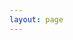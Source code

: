 ```yaml
---
layout: page
---
```


<script setup>
import { VPTeamPage, VPTeamPageTitle, VPTeamMembers, VPTeamPageSection } from 'vitepress/theme'

const extends_lux = [
  {
    avatar: 'https://github.com/SciML.png',
    name: 'DiffEqFlux.jl',
    desc: 'Universal neural differential equations with O(1) backprop, GPUs, and stiff+non-stiff DE solvers, demonstrating scientific machine learning (SciML) and physics-informed machine learning methods',
    links: [
      { icon: 'github', link: 'https://github.com/SciML/DiffEqFlux.jl' }
    ]
  },
  {
    avatar: 'https://github.com/SciML.png',
    name: 'SciMLSensitivity.jl',
    desc: 'A component of the DiffEq ecosystem for enabling sensitivity analysis for scientific machine learning (SciML). Optimize-then-discretize, discretize-then-optimize, adjoint methods, and more for ODEs, SDEs, DDEs, DAEs, etc.',
    links: [
      { icon: 'github', link: 'https://github.com/SciML/SciMLSensitivity.jl' }
    ]
  },
  {
    avatar: 'https://github.com/SciML.png',
    name: 'NeuralPDE.jl',
    desc: 'Physics-Informed Neural Networks (PINN) and Deep BSDE Solvers of Differential Equations for Scientific Machine Learning (SciML) accelerated simulation',
    links: [
      { icon: 'github', link: 'https://github.com/SciML/NeuralPDE.jl' }
    ]
  },
  {
    avatar: 'https://github.com/SciML.png',
    name: 'NeuralLyapunov.jl',
    desc: 'A library for searching for neural Lyapunov functions in Julia',
    links: [
      { icon: 'github', link: 'https://github.com/SciML/NeuralLyapunov.jl' }
    ]
  },
  {
    avatar: 'https://github.com/SciML.png',
    name: 'DeepEquilibriumNetworks.jl',
    desc: 'Implicit Layer Machine Learning via Deep Equilibrium Networks, O(1) backpropagation with accelerated convergence',
    links: [
      { icon: 'github', link: 'https://github.com/SciML/DeepEquilibriumNetworks.jl' }
    ]
  },
  {
    avatar: 'https://github.com/CosmologicalEmulators.png',
    name: 'AbstractCosmologicalEmulators.jl',
    desc: 'Repository containing the abstract interface to the emulators used in the CosmologicalEmulators organization',
    links: [
      { icon: 'github', link: 'https://github.com/CosmologicalEmulators/AbstractCosmologicalEmulators.jl' }
    ]
  },
  {
    avatar: 'https://github.com/impICNF.png',
    name: 'ContinuousNormalizingFlows.jl',
    desc: 'Implementations of Infinitesimal Continuous Normalizing Flows Algorithms in Julia',
    links: [
      { icon: 'github', link: 'https://github.com/impICNF/ContinuousNormalizingFlows.jl' }
    ]
  },
  {
    avatar: 'https://github.com/YichengDWu.png',
    name: 'Sophon.jl',
    desc: 'Efficient, Accurate, and Streamlined Training of Physics-Informed Neural Networks',
    links: [
      { icon: 'github', link: 'https://github.com/YichengDWu/Sophon.jl' }
    ]
  },
  {
    avatar: 'https://github.com/SciML.png',
    name: 'DataDrivenDiffEq.jl',
    desc: 'Data driven modeling and automated discovery of dynamical systems for the SciML Scientific Machine Learning organization',
    links: [
      { icon: 'github', link: 'https://github.com/SciML/DataDrivenDiffEq.jl' }
    ]
  },
  {
    avatar: 'https://github.com/YichengDWu.png',
    name: 'NeuralGraphPDE.jl',
    desc: 'Integrating Neural Ordinary Differential Equations, the Method of Lines, and Graph Neural Networks',
    links: [
      { icon: 'github', link: 'https://github.com/YichengDWu/NeuralGraphPDE.jl' }
    ]
  },
  {
    avatar: 'https://github.com/vavrines.png',
    name: 'Solaris.jl',
    desc: 'Lightweight module for fusing physical and neural models',
    links: [
      { icon: 'github', link: 'https://github.com/vavrines/Solaris.jl' }
    ]
  },
  {
    avatar: 'https://github.com/LuxDL.png',
    name: 'Boltz.jl',
    desc: ' Accelerate your ML research using pre-built Deep Learning Models with Lux',
    links: [
      { icon: 'github', link: 'https://github.com/LuxDL/Boltz.jl' }
    ]
  },
  {
    avatar: 'https://github.com/JuliaGNI.png',
    name: 'GeometricMachineLearning.jl',
    desc: 'Structure Preserving Machine Learning Models in Julia',
    links: [
      { icon: 'github', link: 'https://github.com/JuliaGNI/GeometricMachineLearning.jl' }
    ]
  },
  {
    avatar: 'https://as1.ftcdn.net/jpg/01/09/84/42/220_F_109844212_NnLGUrn3RgMHQIuqSiLGlc9d419eK2dX.jpg',
    name: 'Want to Add Your Package?',
    desc: 'Open a PR in <u><a href="https://github.com/LuxDL/Lux.jl">LuxDL/Lux.jl</a></u>'
  }
];

const autodiff = [
  {
    avatar: 'https://github.com/FluxML.png',
    name: 'Zygote.jl',
    desc: 'Lux.jl default choice for AD',
    links: [
      { icon: 'github', link: 'https://github.com/FluxML/Zygote.jl' }
    ]
  },
  {
    avatar: 'https://github.com/FluxML.png',
    name: 'Tracker.jl',
    desc: 'Well tested and robust AD library (might fail on edge cases)',
    links: [
      { icon: 'github', link: 'https://github.com/FluxML/Tracker.jl' }
    ]
  },
  {
    avatar: 'https://github.com/JuliaDiff.png',
    name: 'ForwardDiff.jl',
    desc: 'For forward mode AD support',
    links: [
      { icon: 'github', link: 'https://github.com/JuliaDiff/ForwardDiff.jl' }
    ]
  },
  {
    avatar: 'https://github.com/JuliaDiff.png',
    name: 'ReverseDiff.jl',
    desc: "Tape based reverse mode AD (might fail on edge cases and doesn't work on GPU)",
    links: [
      { icon: 'github', link: 'https://github.com/JuliaDiff/ReverseDiff.jl' }
    ]
  },
  {
    avatar: 'https://github.com/EnzymeAD.png',
    name: 'Enzyme.jl',
    desc: 'Experimental Support but will become the Future Default',
    links: [
      { icon: 'github', link: 'https://github.com/EnzymeAD/Enzyme.jl' }
    ]
  }
];

const dataload = [
  {
    avatar: 'https://github.com/evizero.png',
    name: 'Augmentor.jl',
    desc: 'Data augmentation for machine learning',
    links: [
      { icon: 'github', link: 'https://github.com/evizero/Augmentor.jl' }
    ]
  },
  {
    avatar: 'https://github.com/JuliaML.png',
    name: 'MLUtils.jl',
    desc: 'Utilities and abstractions for Machine Learning tasks',
    links: [
      { icon: 'github', link: 'https://github.com/JuliaML/MLUtils.jl' }
    ]
  },
  {
    avatar: 'https://github.com/JuliaML.png',
    name: 'MLDatasets.jl',
    desc: 'Utility package for accessing common Machine Learning datasets in Julia',
    links: [
      { icon: 'github', link: 'https://github.com/JuliaML/MLDatasets.jl' }
    ]
  },
  {
    avatar: 'https://github.com/JuliaImages.png',
    name: 'Images.jl',
    desc: 'An image library for Julia',
    links: [
      { icon: 'github', link: 'ttps://github.com/JuliaImages/Images.jl' }
    ]
  },
  {
    avatar: 'https://github.com/FluxML.png',
    name: 'DataAugmentation.jl',
    desc: 'Flexible data augmentation library for machine and deep learning',
    links: [
      { icon: 'github', link: 'https://github.com/FluxML/DataAugmentation.jl' }
    ]
  }
];

const nnprimitives = [
  {
    avatar: 'https://github.com/FluxML.png',
    name: 'NNlib.jl',
    desc: 'Neural Network primitives with multiple backends',
    links: [
      { icon: 'github', link: 'https://github.com/FluxML/NNlib.jl' }
    ]
  },
  {
    avatar: 'https://github.com/LuxDL.png',
    name: 'LuxLib.jl',
    desc: 'Backend for Lux.jl',
    links: [
      { icon: 'github', link: 'https://github.com/LuxDL/LuxLib.jl' }
    ]
  }
];

const optimization = [
  {
    avatar: 'https://github.com/SciML.png',
    name: 'Optimization.jl',
    desc: 'Unified API for Optimization in Julia',
    links: [
      { icon: 'github', link: 'https://github.com/SciML/Optimization.jl' }
    ]
  },
  {
    avatar: 'https://github.com/FluxML.png',
    name: 'Optimisers.jl',
    desc: 'Optimisers.jl defines many standard optimisers and utilities for learning loops',
    links: [
      { icon: 'github', link: 'https://github.com/FluxML/Optimisers.jl' }
    ]
  },
  {
    avatar: 'https://github.com/FluxML.png',
    name: 'ParameterSchedulers.jl',
    desc: 'Common hyperparameter scheduling for ML',
    links: [
      { icon: 'github', link: 'https://github.com/FluxML/ParameterSchedulers.jl' }
    ]
  },
];

const param_manipulation = [
  {
    avatar: 'https://github.com/FluxML.png',
    name: 'Functors.jl',
    desc: 'Parameterise all the things',
    links: [
      { icon: 'github', link: 'https://github.com/FluxML/Functors.jl' }
    ]
  },
  {
    avatar: 'https://github.com/jonniedie.png',
    name: 'ComponentArrays.jl',
    desc: 'Arrays with arbitrarily nested named components',
    links: [
      { icon: 'github', link: 'https://github.com/jonniedie/ComponentArrays.jl' }
    ]
  }
];

const serialization = [
  {
    avatar: 'https://github.com/JuliaLang.png',
    name: 'Serialization.jl',
    desc: 'Provides serialization of Julia objects',
    links: [
      { icon: 'github', link: 'https://github.com/JuliaLang/julia/tree/master/stdlib/Serialization' }
    ]
  },
  {
    avatar: 'https://github.com/JuliaIO.png',
    name: 'JLD2.jl',
    desc: 'HDF5-compatible file format in pure Julia',
    links: [
      { icon: 'github', link: 'https://github.com/JuliaIO/JLD2.jl' }
    ]
  }
];

const test_utils = [
  {
    avatar: 'https://github.com/JuliaDiff.png',
    name: 'FiniteDiff.jl',
    desc: 'Fast non-allocating calculations of gradients, Jacobians, and Hessians with sparsity support',
    links: [
      { icon: 'github', link: 'https://github.com/JuliaDiff/FiniteDiff.jl' }
    ]
  },
  {
    avatar: 'https://github.com/JuliaDiff.png',
    name: 'FiniteDifferences.jl',
    desc: 'High accuracy derivatives, estimated via numerical finite differences (formerly FDM.jl)',
    links: [
      { icon: 'github', link: 'https://github.com/JuliaDiff/FiniteDifferences.jl' }
    ]
  },
  {
    avatar: 'https://github.com/aviatesk.png',
    name: 'JET.jl',
    desc: 'JET employs Julia\'s type inference system to detect potential bugs and type instabilities',
    links: [
      { icon: 'github', link: 'https://github.com/aviatesk/JET.jl' }
    ]
  },
  {
    avatar: 'https://github.com/LuxDL.png',
    name: 'LuxTestUtils.jl',
    desc: 'Collection of Functions useful for testing various packages in the Lux Ecosystem',
    links: [
      { icon: 'github', link: 'https://github.com/LuxDL/LuxTestUtils.jl' }
    ]
  }
];

const trainvis = [
  {
    avatar: 'https://github.com/JuliaAI.png',
    name: 'MLFlowClient.jl',
    desc: 'Julia client for MLFlow',
    links: [
      { icon: 'github', link: 'https://github.com/JuliaAI/MLFlowClient.jl' }
    ]
  },
  {
    avatar: 'https://github.com/JuliaLogging.png',
    name: 'TensorBoardLogger.jl',
    desc: 'Easy peasy logging to TensorBoard with Julia',
    links: [
      { icon: 'github', link: 'https://github.com/JuliaLogging/TensorBoardLogger.jl' }
    ]
  },
  {
    avatar: 'https://github.com/avik-pal.png',
    name: 'Wandb.jl',
    desc: 'Unofficial Julia bindings for logging experiments to wandb.ai',
    links: [
      { icon: 'github', link: 'https://github.com/avik-pal/Wandb.jl' }
    ]
  }
];
</script>

<VPTeamPage>
  <VPTeamPageTitle>
    <template #title>Ecosystem</template>
  </VPTeamPageTitle>

  <VPTeamPageSection>
    <template #title>Frameworks Extending Lux.jl</template>
    <template #members>
      <VPTeamMembers size="small" :members="extends_lux" />
    </template>
  </VPTeamPageSection>

  <VPTeamPageSection>
    <template #title>Automatic Differentiation</template>
    <template #members>
      <VPTeamMembers size="small" :members="autodiff" />
    </template>
  </VPTeamPageSection>

  <VPTeamPageSection>
    <template #title>Data Manipulation, Data Loading & Datasets</template>
    <template #members>
      <VPTeamMembers size="small" :members="dataload" />
    </template>
  </VPTeamPageSection>

  <VPTeamPageSection>
    <template #title>Neural Network Primitives</template>
    <template #members>
      <VPTeamMembers size="small" :members="nnprimitives" />
    </template>
  </VPTeamPageSection>

  <VPTeamPageSection>
    <template #title>Optimization</template>
    <template #members>
      <VPTeamMembers size="small" :members="optimization" />
    </template>
  </VPTeamPageSection>

  <VPTeamPageSection>
    <template #title>Parameter Manipulation</template>
    <template #members>
      <VPTeamMembers size="small" :members="param_manipulation" />
    </template>
  </VPTeamPageSection>

  <VPTeamPageSection>
    <template #title>Serialization</template>
    <template #members>
      <VPTeamMembers size="small" :members="serialization" />
    </template>
  </VPTeamPageSection>

  <VPTeamPageSection>
    <template #title>Testing Utilities</template>
    <template #members>
      <VPTeamMembers size="small" :members="test_utils" />
    </template>
  </VPTeamPageSection>

  <VPTeamPageSection>
    <template #title>Training Visualization & Logging</template>
    <template #members>
      <VPTeamMembers size="small" :members="trainvis" />
    </template>
  </VPTeamPageSection>
</VPTeamPage>



